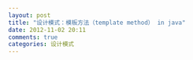 ```yaml
---
layout: post
title: "设计模式：模板方法（template method） in java"
date: 2012-11-02 20:11
comments: true
categories: 设计模式
---
```

